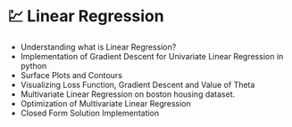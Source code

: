 # 💹 Linear Regression
-  Understanding what is Linear Regression?
-  Implementation of Gradient Descent for Univariate Linear Regression in python
-  Surface Plots and Contours
-  Visualizing Loss Function, Gradient Descent and Value of Theta 
-  Multivariate Linear Regression on boston housing dataset.
-  Optimization of Multivariate Linear Regression 
-  Closed Form Solution Implementation
